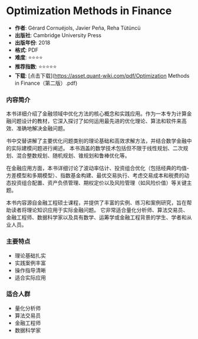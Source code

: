 # Optimization Methods in Finance

- **作者**: Gérard Cornuéjols, Javier Peña, Reha Tütüncü
- **出版社**: Cambridge University Press
- **出版年份**: 2018
- **格式**: PDF
- **难度**: ⭐⭐⭐⭐
- **推荐指数**: ⭐⭐⭐⭐⭐
- **下载**: [点击下载](https://asset.quant-wiki.com/pdf/Optimization Methods in Finance（第二版）.pdf)

### 内容简介

本书详细介绍了金融领域中优化方法的核心概念和实践应用。作为一本专为计算金融问题设计的教材，它深入探讨了如何运用最先进的优化理论、算法和软件来高效、准确地解决金融问题。

书中交替讲解了主要优化问题类别的理论基础和高效求解方法，并结合数学金融中的实际建模问题进行阐述。 本书涵盖的数学技术包括但不限于线性规划、二次规划、混合整数规划、随机规划、锥规划和鲁棒优化等。

在金融应用方面，本书详细讨论了波动率估计、投资组合优化（包括经典的均值-方差模型和多期模型）、指数基金构建、最优交易执行、考虑交易成本和税费的动态投资组合配置、资产负债管理、期权定价以及风险管理（如风险价值）等关键主题。

本书内容源自金融工程硕士课程，并提供了丰富的实例、练习和案例研究，旨在帮助读者将理论知识应用于实际金融问题。 它非常适合量化分析师、算法交易员、金融工程师、数据科学家以及具有数学、运筹学或金融工程背景的学生、学者和从业人员。

### 主要特点

- 理论基础扎实
- 实践案例丰富
- 操作指导清晰
- 适合实际应用

### 适合人群

- 量化分析师
- 算法交易员
- 金融工程师
- 数据科学家